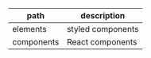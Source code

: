 | path | description |
| ---- | ---- |
| elements | styled components |
| components | React components |
